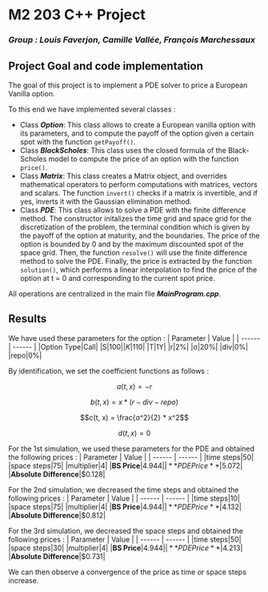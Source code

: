 # M2 203 C++ Project
### _Group : Louis Faverjon, Camille Vallée, François Marchessaux_

## Project Goal and code implementation
The goal of this project is to implement a PDE solver to price a European Vanilla option.

To this end we have implemented several classes : 
- Class **_Option_**: This class allows to create a European vanilla option with its parameters, and to compute the payoff of the option given a certain spot with the function ```getPayoff()```.
- Class **_BlackScholes_**: This class uses the closed formula of the Black-Scholes model to compute the price of an option with the function ```price()```.
- Class **_Matrix_**: This class creates a Matrix object, and overrides mathematical operators to perform computations with matrices, vectors and scalars. The function ```invert()``` checks if a matrix is invertible, and if yes, inverts it with the Gaussian elimination method.
- Class **_PDE_**: This class allows to solve a PDE with the finite difference method. The constructor initalizes the time grid and space grid for the discretization of the problem, the terminal condition which is given by the payoff of the option at maturity, and the boundaries. The price of the option is bounded by 0 and by the maximum discounted spot of the space grid. Then, the function ```resolve()``` will use the finite difference method to solve the PDE. Finally, the price is extracted by the function ```solution()```, which performs a linear interpolation to find the price of the option at t = 0 and corresponding to the current spot price.

All operations are centralized in the main file **_MainProgram.cpp_**.

## Results

We have used these parameters for the option : 
| Parameter | Value |
| ------ | ------ |
|Option Type|Call|
|S|$100|
|K|$110|
|T|1Y|
|r|2%|
|σ|20%|
|div|0%|
|repo|0%|

By identification, we set the coefficient functions as follows : 
```math
a(t, x) = -r
```
```math
b(t, x) = x * (r - div - repo)
```
```math
c(t, x) = \frac{σ^2}{2} * x^2
```
```math
d(t, x) = 0
```

For the 1st simulation, we used these parameters for the PDE and obtained the following prices : 
| Parameter | Value |
| ------ | ------ |
|time steps|50|
|space steps|75|
|multiplier|4|
|**BS Price**|$4.944|
|**PDE Price**|$5.072|
|**Absolute Difference**|$0.128|

For the 2nd simulation, we decreased the time steps and obtained the following prices : 
| Parameter | Value |
| ------ | ------ |
|time steps|10|
|space steps|75|
|multiplier|4|
|**BS Price**|$4.944|
|**PDE Price**|$4.132|
|**Absolute Difference**|$0.812|

For the 3rd simulation, we decreased the space steps and obtained the following prices : 
| Parameter | Value |
| ------ | ------ |
|time steps|50|
|space steps|30|
|multiplier|4|
|**BS Price**|$4.944|
|**PDE Price**|$4.213|
|**Absolute Difference**|$0.731|

We can then observe a convergence of the price as time or space steps increase. 
